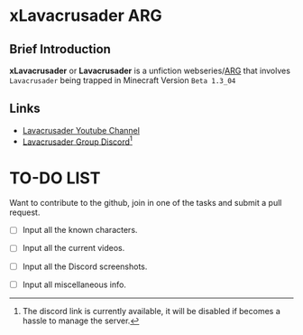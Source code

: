 # xLavacrusader ARG

## Brief Introduction
**xLavacrusader** or **Lavacrusader** is a unfiction webseries/[ARG](https://en.wikipedia.org/wiki/Alternate_reality_game) that involves `Lavacrusader` being trapped in Minecraft Version `Beta 1.3_04`

## Links
- [Lavacrusader Youtube Channel](https://www.youtube.com/channel/UClaLfMlIn7jWOYFisrIGDAw) 
- [Lavacrusader Group Discord](https://discord.gg/BcJJfNbTnm)[^discord]





# TO-DO LIST
Want to contribute to the github, join in one of the tasks and submit a pull request.
 -   [ ] Input all the known characters.
 -   [ ] Input all the current videos.
 -   [ ] Input all the Discord screenshots.
 -   [ ] Input all miscellaneous info.





[^discord]:
    The discord link is currently available, it will be disabled if becomes a hassle to manage the server.

